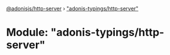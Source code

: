 [@adonisjs/http-server](../README.md) › ["adonis-typings/http-server"](_adonis_typings_http_server_.md)

# Module: "adonis-typings/http-server"


